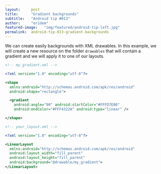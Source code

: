 ```yaml
---
layout:     post
title:      "Gradient backgrounds"
subtitle:   "Android tip #013"
author:     "eridem"
featured-image:   "img/featured/android-tip-left.jpg"
permalink:  android-tip-013-gradient-backgrounds
---
```


We can create easily backgrounds with XML drawables. In this example, we will create a new resource on the folder `drawables` that will contain a gradient and we will apply it to one of our layouts.

```xml
<!-- my_gradient.xml -->

<?xml version="1.0" encoding="utf-8"?>

<shape
  xmlns:android="http://schemas.android.com/apk/res/android"
  android:shape="rectangle">

  <gradient 
    android:angle="90" android:startColor="#FFFD7E00"
    android:endColor="#FFF4322A" android:type="linear" />

</shape>
```

```xml
<!-- your_layout.xml -->

<?xml version="1.0" encoding="utf-8"?>

<LinearLayout
  xmlns:android="http://schemas.android.com/apk/res/android"
  android:layout_width="fill_parent"
  android:layout_height="fill_parent"
  android:background="@drawable/my_gradient">
</LinearLayout>
```
